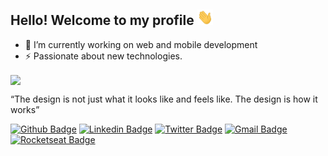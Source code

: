 ## Hello! Welcome to my profile <img style="margin: 0 auto" src="https://github.com/ABSphreak/ABSphreak/blob/master/gifs/Hi.gif" height="25">

- 🔭 I’m currently working on web and mobile development
- ⚡ Passionate about new technologies.

<img align='center' src="https://github-readme-stats.vercel.app/api?username=fernandodeabreupereira&show_icons=true">

“The design is not just what it looks like and feels like. The design is how it works”

[![Github Badge](https://img.shields.io/badge/-Github-000?style=flat-square&logo=Github&logoColor=white&link=https://github.com/fernandodeabreupereira)](https://github.com/fernandodeabreupereira)
[![Linkedin Badge](https://img.shields.io/badge/-LinkedIn-blue?style=flat-square&logo=Linkedin&logoColor=white&link=https://www.linkedin.com/in/fernandoabreupereira/)](https://www.linkedin.com/in/fernandoabreupereira/)
[![Twitter Badge](https://img.shields.io/badge/-Twitter-1ca0f1?style=flat-square&labelColor=1ca0f1&logo=twitter&logoColor=white&link=https://twitter.com/FernandoAbreuP)](https://twitter.com/FernandoAbreuP)
[![Gmail Badge](https://img.shields.io/badge/-Gmail-c14438?style=flat-square&logo=Gmail&logoColor=white&link=mailto:fernandodeabreupereira@gmail.com)](mailto:fernandodeabreupereira@gmail.com)
[![Rocketseat Badge](https://img.shields.io/badge/-Rocketseat-%237159c1?style=flat-square&logo=apache-rocketmq&logoColor=white&link=https://app.rocketseat.com.br/me/fernando-de-abreu-pereira-1591112479)](https://app.rocketseat.com.br/me/fernando-de-abreu-pereira-1591112479)
